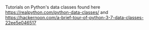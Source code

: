 Tutorials on Python's data classes found here https://realpython.com/python-data-classes/ and https://hackernoon.com/a-brief-tour-of-python-3-7-data-classes-22ee5e046517